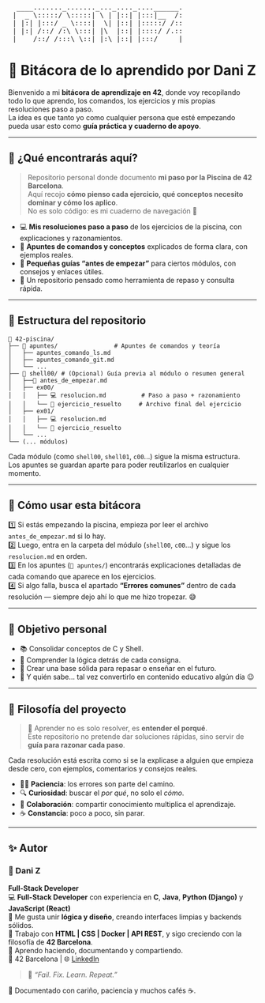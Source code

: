 <pre> 
  ____......._......._..._...._....______.
 |  _ \:::::/ \:::::| \ | |::| |:::|__  /:
 | |:| |:::/ _ \::::|  \| |::| |:::::/ /::
 | |:| /::/ /:\ \:::| |\  |::| |::::/ /.::
 |____/::/_/:::\_\::|_|:\_|::|_|:::/_____|
</pre>

# 📘 Bitácora de lo aprendido por Dani Z

Bienvenido a mi **bitácora de aprendizaje en 42**, donde voy recopilando todo lo que aprendo, los comandos, los ejercicios y mis propias resoluciones paso a paso.  
La idea es que tanto yo como cualquier persona que esté empezando pueda usar esto como **guía práctica y cuaderno de apoyo**.

---

## 🧭 ¿Qué encontrarás aquí?

> Repositorio personal donde documento **mi paso por la Piscina de 42 Barcelona**.  
> Aquí recojo **cómo pienso cada ejercicio, qué conceptos necesito dominar y cómo los aplico**.  
> No es solo código: es mi cuaderno de navegación 🧭  


- 💻 **Mis resoluciones paso a paso** de los ejercicios de la piscina, con explicaciones y razonamientos.  
- 📘 **Apuntes de comandos y conceptos** explicados de forma clara, con ejemplos reales.  
- 🧩 **Pequeñas guías “antes de empezar”** para ciertos módulos, con consejos y enlaces útiles.  
- 🧠 Un repositorio pensado como herramienta de repaso y consulta rápida.

---

## 📁 Estructura del repositorio

```
📁 42-piscina/
├── 📘 apuntes/                # Apuntes de comandos y teoría
│   ├── apuntes_comando_ls.md
│   ├── apuntes_comando_git.md
│   └── ...
├── 🐚 shell00/ # (Opcional) Guía previa al módulo o resumen general
│   ├──🧭 antes_de_empezar.md 
│   ├── ex00/
│   │   ├── 💻 resolucion.md          # Paso a paso + razonamiento
│   │   └── 📘 ejercicio_resuelto     # Archivo final del ejercicio
│   ├── ex01/
│   │   ├── 💻 resolucion.md
│   │   └── 📘 ejercicio_resuelto
│   └── ...
└── (... módulos)
```

Cada módulo (como `shell00`, `shell01`, `c00`...) sigue la misma estructura.  
Los apuntes se guardan aparte para poder reutilizarlos en cualquier momento.  

---

## 🧠 Cómo usar esta bitácora

1️⃣ Si estás empezando la piscina, empieza por leer el archivo `antes_de_empezar.md` si lo hay.  
2️⃣ Luego, entra en la carpeta del módulo (`shell00`, `c00`...) y sigue los `resolucion.md` en orden.  
3️⃣ En los apuntes (`📘 apuntes/`) encontrarás explicaciones detalladas de cada comando que aparece en los ejercicios.  
4️⃣ Si algo falla, busca el apartado **“Errores comunes”** dentro de cada resolución — siempre dejo ahí lo que me hizo tropezar. 😅

---

## 🚀 Objetivo personal

- 📚 Consolidar conceptos de C y Shell.  
- 🧩 Comprender la lógica detrás de cada consigna.  
- 🧠 Crear una base sólida para repasar o enseñar en el futuro.  
- 💬 Y quién sabe... tal vez convertirlo en contenido educativo algún día 😉  

---
## 💬 Filosofía del proyecto

> 🧩 Aprender no es solo resolver, es **entender el porqué**.  
> Este repositorio no pretende dar soluciones rápidas, sino servir de **guía para razonar cada paso**.

Cada resolución está escrita como si se la explicase a alguien que empieza desde cero, con ejemplos, comentarios y consejos reales.

- 🧘‍♂️ **Paciencia**: los errores son parte del camino.  
- 🔍 **Curiosidad**: buscar el *por qué*, no solo el *cómo*.  
- 💬 **Colaboración**: compartir conocimiento multiplica el aprendizaje.  
- ☕ **Constancia**: poco a poco, sin parar.
---

## ✨ Autor
### 🚀 Dani Z
**Full-Stack Developer**  
💻 **Full-Stack Developer** con experiencia en **C**, **Java**, **Python (Django)** y **JavaScript (React)**  
🎨 Me gusta unir **lógica y diseño**, creando interfaces limpias y backends sólidos.  
🚀 Trabajo con **HTML | CSS | Docker | API REST**, y sigo creciendo con la filosofía de **42 Barcelona**.  
🧠 Aprendo haciendo, documentando y compartiendo.  
📍 42 Barcelona | 🌐 [LinkedIn](https://www.linkedin.com/in/danielzafradelpino/)

> 🧠 *“Fail. Fix. Learn. Repeat.”*

📍 Documentado con cariño, paciencia y muchos cafés ☕.
